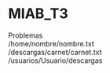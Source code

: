 # MIAB_T3
Problemas
<br/>
/home/nombre/nombre.txt
<br/>
/descargas/carnet/carnet.txt
<br/>
/usuarios/Usuario/descargas
